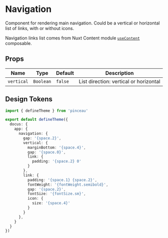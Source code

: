 # Navigation

Component for rendering main navigation. Could be a vertical or horizontal list of links, with or without icons.

Navigation links list comes from Nuxt Content module [`useContent`](https://content.nuxtjs.org/api/composables/use-document-driven/) composable.

## Props

| Name | Type | Default | Description |
| --- | --- | --- | --- |
| `vertical` | `Boolean` | `false` | List direction: vertical or horizontal |

## Design Tokens

```ts [tokens.config.ts]
import { defineTheme } from 'pinceau'

export default defineTheme({
  docus: {
    app: {
      navigation: {
        gap: '{space.2}',
        vertical: {
          marginBottom: '{space.4}',
          gap: '{space.0}',
          link: {
            padding: '{space.2} 0'
          }
        },
        link: {
          padding: '{space.1} {space.2}',
          fontWeight: '{fontWeight.semibold}',
          gap: '{space.2}',
          fontSize: '{fontSize.sm}',
          icon: {
            size: '{space.4}'
          }
        }
      },
    }
  }
})
```